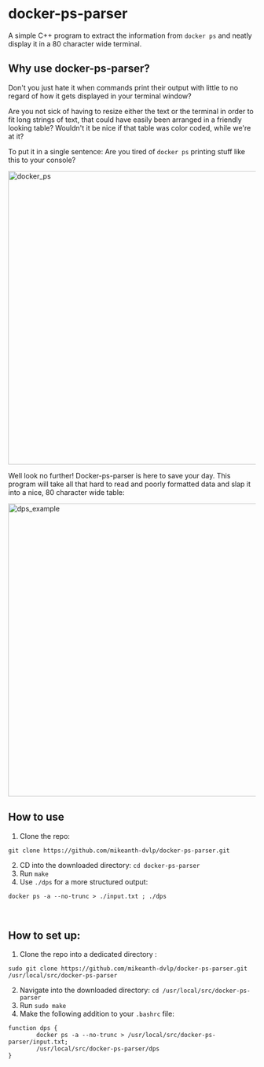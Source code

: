 # docker-ps-parser
A simple C++ program to extract the information from `docker ps` and neatly display it in a 80 character wide terminal.

## Why use docker-ps-parser?

Don't you just hate it when commands print their output with little to no regard of how it gets displayed in your terminal window? 

Are you not sick of having to resize either the text or the terminal in order to fit long strings of text, that could have easily been arranged in a friendly looking table?
Wouldn't it be nice if that table was color coded, while we're at it?

To put it in a single sentence: Are you tired of `docker ps` printing stuff like this to your console?

<img width="597" alt="docker_ps" src="https://user-images.githubusercontent.com/28601784/83332212-a8495000-a2a2-11ea-997b-f3ea8cd8d978.png">

Well look no further! Docker-ps-parser is here to save your day. This program will take all that hard to read and poorly formatted data and slap it into a nice, 80 character wide table:

<img width="596" alt="dps_example" src="https://user-images.githubusercontent.com/28601784/83330219-4be03380-a296-11ea-9085-316f8c30e77d.png">


## How to use
1. Clone the repo:
``` 
git clone https://github.com/mikeanth-dvlp/docker-ps-parser.git 
```
2. CD into the downloaded directory: `cd docker-ps-parser`
3. Run `make`
4. Use `./dps` for a more structured output: 
```
docker ps -a --no-trunc > ./input.txt ; ./dps
```

<br>

## How to set up:
1.  Clone the repo into a dedicated directory :
```
sudo git clone https://github.com/mikeanth-dvlp/docker-ps-parser.git /usr/local/src/docker-ps-parser
```
2. Navigate into the downloaded directory: `cd /usr/local/src/docker-ps-parser`
3. Run `sudo make`
4. Make the following addition to your `.bashrc` file:
```
function dps {
        docker ps -a --no-trunc > /usr/local/src/docker-ps-parser/input.txt;
        /usr/local/src/docker-ps-parser/dps
}
```
